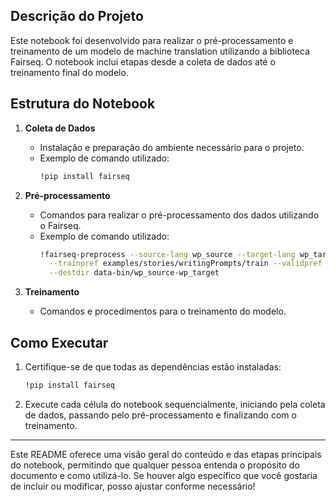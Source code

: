 ## Descrição do Projeto

Este notebook foi desenvolvido para realizar o pré-processamento e treinamento de um modelo de machine translation utilizando a biblioteca Fairseq. O notebook inclui etapas desde a coleta de dados até o treinamento final do modelo.

## Estrutura do Notebook

1. **Coleta de Dados**
   - Instalação e preparação do ambiente necessário para o projeto.
   - Exemplo de comando utilizado:
     ```bash
     !pip install fairseq
     ```

2. **Pré-processamento**
   - Comandos para realizar o pré-processamento dos dados utilizando o Fairseq.
   - Exemplo de comando utilizado:
     ```bash
     !fairseq-preprocess --source-lang wp_source --target-lang wp_target \
       --trainpref examples/stories/writingPrompts/train --validpref examples/stories/writingPrompts/valid --testpref examples/stories/writingPrompts/test \
       --destdir data-bin/wp_source-wp_target
     ```

3. **Treinamento**
   - Comandos e procedimentos para o treinamento do modelo.

## Como Executar

1. Certifique-se de que todas as dependências estão instaladas:
   ```bash
   !pip install fairseq
   ```

2. Execute cada célula do notebook sequencialmente, iniciando pela coleta de dados, passando pelo pré-processamento e finalizando com o treinamento.

---

Este README oferece uma visão geral do conteúdo e das etapas principais do notebook, permitindo que qualquer pessoa entenda o propósito do documento e como utilizá-lo. Se houver algo específico que você gostaria de incluir ou modificar, posso ajustar conforme necessário!
